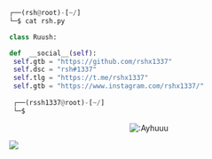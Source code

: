 <!-- <p align=center><img width=90% src="banner.gif"></img></p> -->
<div align="center">
    <a href="https://lanyard.cnrad.dev/api/701439362310602782)](https://discord.com/users/701439362310602782)"></a>
</div>

```python
┌──(rsh@root)-[~/]
└─$ cat rsh.py

class Ruush:

def  __social__(self):
 self.gtb = "https://github.com/rshx1337"
 self.dsc = "rsh#1337"
 self.tlg = "https://t.me/rshx1337"
 self.gtb = "https://www.instagram.com/rshx1337/"
  
 ┌──(rssh1337@root)-[~/]
 └─$
```
<p align="center"><img src="https://count.getloli.com/get/@:Ayhuuu" alt=":Ayhuuu" /></p>

 



















![](https://raw.githubusercontent.com/Sutil/Sutil/2b2fad3bf54522bb30c8c170591fc68ff51b69e6/github-contribution-grid-snake2.svg)




